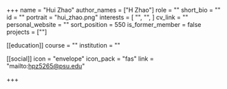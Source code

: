 +++
name = "Hui Zhao"
author_names = ["H Zhao"]
role = ""
short_bio = ""
id = ""
portrait = "hui_zhao.png"
interests = [
  "",
  "",
]
cv_link = ""
personal_website = ""
sort_position = 550
is_former_member = false
projects = [""]

[[education]]
  course = ""
  institution = ""

[[social]]
    icon = "envelope"
    icon_pack = "fas"
    link = "mailto:hpz5265@psu.edu"


+++
